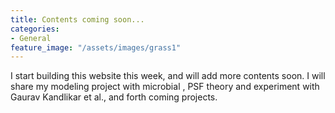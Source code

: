 ```yaml
---
title: Contents coming soon...
categories:
- General
feature_image: "/assets/images/grass1"
---
```


I start building this website this week, and will add more contents soon. I will share my modeling project with microbial , PSF theory and experiment with Gaurav Kandlikar et al., and forth coming projects.
